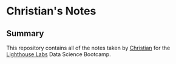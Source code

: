 # Christian's Notes

## Summary 

This repository contains all of the notes taken by [Christian](https://github.com/ChristianBugtai) for the [Lighthouse Labs](https://www.lighthouselabs.ca/) Data Science Bootcamp.